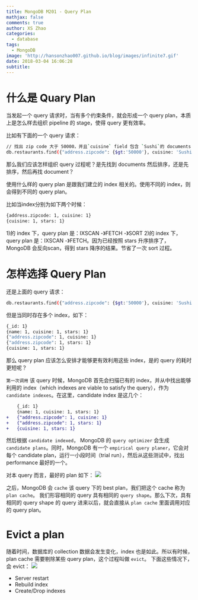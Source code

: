 ```yaml
---
title: MongoDB M201 - Query Plan
mathjax: false
comments: true
author: XS Zhao
categories:
  - database
tags:
  - MongoDB
image: 'http://hansonzhao007.github.io/blog/images/infinite7.gif'
date: 2018-03-04 16:06:28
subtitle:
---
```

# 什么是 Quary Plan
当发起一个 query 请求时，当有多个约束条件，就会形成一个 query plan，本质上是怎么样去组织 pipeline 的 stage，使得 query 更有效率。

比如有下面的一个 query 请求：

```bash
// 找出 zip code 大于 50000，并且`cuisine` field 包含 `Sushi`的 documents `stars` 降序排序
db.restaurants.find({"address.zipcode": {$gt:'50000'}, cuisine: 'Sushi'}).sort({"stars": -1})
```

那么我们应该怎样组织 query 过程呢？是先找到 documents 然后排序，还是先排序，然后再找 document？

使用什么样的 query plan 是跟我们建立的 index 相关的。使用不同的 index，则会得到不同的 query plan。

比如当index分别为如下两个时候：
```bash
{address.zipcode: 1, cuisine: 1}
{cuisine: 1, stars: 1}
```
<!-- more -->
1)的 index 下，query plan 是：IXSCAN -》FETCH -》SORT
2)的 index 下，query plan 是：IXSCAN -》FETCH。因为已经按照 stars 升序排序了，MongoDB 会反向scan，得到 stars 降序的结果。节省了一次 sort 过程。

# 怎样选择 Query Plan
还是上面的 query 请求：
```bash
db.restaurants.find({"address.zipcode": {$gt:'50000'}, cuisine: 'Sushi'}).sort({"stars": -1})
```

但是当同时存在多个 index，如下：
```bash
{_id: 1}
{name: 1, cuisine: 1, stars: 1}
{"address.zipcode": 1, cuisine: 1}
{"address.zipcode": 1, stars: 1}
{cuisine: 1, stars: 1}
```

那么 query plan 应该怎么安排才能够更有效利用这些 index，是的 query 的耗时更短呢？

`第一次调用` 该 query 时候，MongoDB 首先会扫描已有的 index，并从中找出能够利用的 index（which indexes are viable to satisfy the query），作为 `candidate indexes`。在这里，candidate index 是这几个：
```diff
    {_id: 1}
    {name: 1, cuisine: 1, stars: 1}
+   {"address.zipcode": 1, cuisine: 1}
+   {"address.zipcode": 1, stars: 1}
+   {cuisine: 1, stars: 1}
```

然后根据 `candidate indexed`， MongoDB 的 `query optimizer` 会生成 `candidate plans`。同时，MongoDB 有一个 `empirical query planer`，它会对每个 candidate plan，运行一小段时间（trial run），然后从这些测试中，找出 performance 最好的一个。

对本 query 而言，最好的 plan 如下：
![](1.png)


之后，MongoDB 会 `cache` 该 query 下的 best plan，我们把这个 cache 称为 `plan cache`。
我们形容相同的 query 具有相同的 `query shape`。那么下次，具有相同的 query shape 的 query 进来以后，就会直接从 `plan cache` 里面调用对应的 query plan。

# Evict a plan
随着时间，数据库的 collection 数据会发生变化，index 也是如此。所以有时候，plan cache 需要剔除某些 query plan，这个过程叫做 `evict`。
下面这些情况下，会 evict：
![](2.png)

- Server restart
- Rebuild index
- Create/Drop indexes
